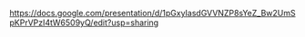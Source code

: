 
https://docs.google.com/presentation/d/1pGxyIasdGVVNZP8sYeZ_Bw2UmSpKPrVPzI4tW6509yQ/edit?usp=sharing

